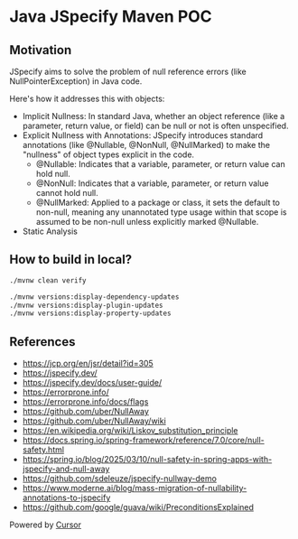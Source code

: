 # Java JSpecify Maven POC

## Motivation

JSpecify aims to solve the problem of null reference errors (like NullPointerException) in Java code.

Here's how it addresses this with objects:

- Implicit Nullness: In standard Java, whether an object reference (like a parameter, return value, or field) can be null or not is often unspecified.
- Explicit Nullness with Annotations: JSpecify introduces standard annotations (like @Nullable, @NonNull, @NullMarked) to make the "nullness" of object types explicit in the code.
  - @Nullable: Indicates that a variable, parameter, or return value can hold null.
  - @NonNull: Indicates that a variable, parameter, or return value cannot hold null.
  - @NullMarked: Applied to a package or class, it sets the default to non-null, meaning any unannotated type usage within that scope is assumed to be non-null unless explicitly marked @Nullable.
- Static Analysis

## How to build in local?

```bash
./mvnw clean verify

./mvnw versions:display-dependency-updates
./mvnw versions:display-plugin-updates
./mvnw versions:display-property-updates

```

## References

- https://jcp.org/en/jsr/detail?id=305
- https://jspecify.dev/
- https://jspecify.dev/docs/user-guide/
- https://errorprone.info/
- https://errorprone.info/docs/flags
- https://github.com/uber/NullAway
- https://github.com/uber/NullAway/wiki
- https://en.wikipedia.org/wiki/Liskov_substitution_principle
- https://docs.spring.io/spring-framework/reference/7.0/core/null-safety.html
- https://spring.io/blog/2025/03/10/null-safety-in-spring-apps-with-jspecify-and-null-away
- https://github.com/sdeleuze/jspecify-nullway-demo
- https://www.moderne.ai/blog/mass-migration-of-nullability-annotations-to-jspecify
- https://github.com/google/guava/wiki/PreconditionsExplained

Powered by [Cursor](https://www.cursor.com/)